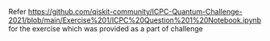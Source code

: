 Refer https://github.com/qiskit-community/ICPC-Quantum-Challenge-2021/blob/main/Exercise%201/ICPC%20Question%201%20Notebook.ipynb for the exercise which was provided as a part of challenge
